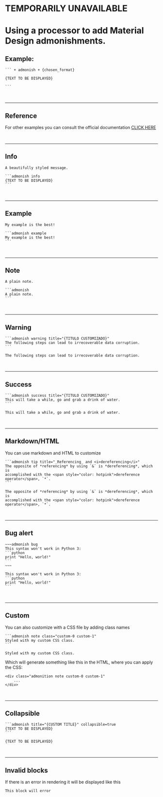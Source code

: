 # TEMPORARILY UNAVAILABLE

# Using a processor to add Material Design admonishments.

##  Example:

````
``` + admonish + {chosen_format}

{TEXT TO BE DISPLAYED}

```
````
&nbsp;

---

## Reference

For other examples you can consult the official documentation [CLICK HERE](https://tommilligan.github.io/mdbook-admonish/reference.html)

&nbsp;

---

## Info

```admonish info
A beautifully styled message.
```

````
```admonish info
{TEXT TO BE DISPLAYED}
```

````
&nbsp;

---

## Example

```admonish example
My example is the best!
```

````
```admonish example
My example is the best!
```
````
&nbsp;

---

## Note

```admonish
A plain note.
```

````
```admonish
A plain note.
```
````
&nbsp;

---

## Warning 

````
```admonish warning title="{TITULO CUSTOMIZADO}"
The following steps can lead to irrecoverable data corruption.
```
````


```admonish warning title="{TITULO CUSTOMIZADO}"
The following steps can lead to irrecoverable data corruption.
```
&nbsp;

---

## Success

````
```admonish success title="{TITULO CUSTOMIZADO}"
This will take a while, go and grab a drink of water.
```
````


```admonish success title="{TITULO CUSTOMIZADO}"
This will take a while, go and grab a drink of water.
```
&nbsp;

---

## Markdown/HTML

You can use markdown and HTML to customize

````
```admonish tip title="_Referencing_ and <i>dereferencing</i>"
The opposite of *referencing* by using `&` is *dereferencing*, which is
accomplished with the <span style="color: hotpink">dereference operator</span>, `*`.
```
````


```admonish tip title="_Referencing_ and <i>dereferencing</i>"
The opposite of *referencing* by using `&` is *dereferencing*, which is
accomplished with the <span style="color: hotpink">dereference operator</span>, `*`.
```
&nbsp;

---

## Bug alert

````
~~~admonish bug
This syntax won't work in Python 3:
```python
print "Hello, world!"
```
~~~
````

~~~admonish bug
This syntax won't work in Python 3:
```python
print "Hello, world!"
```
~~~
&nbsp;

---

## Custom

You can also customize with a CSS file by adding class names

````
```admonish note class="custom-0 custom-1"
Styled with my custom CSS class.
```
````

```admonish note class="custom-0 custom-1"
Styled with my custom CSS class.
```

Which will generate something like this in the HTML, where you can apply the CSS:

````
<div class="admonition note custom-0 custom-1"
    ...
</div>
````
&nbsp;

---

## Collapsible


````
```admonish title="{CUSTOM TITLE}" collapsible=true
{TEXT TO BE DISPLAYED}
```
````

```admonish title="{CUSTOM TITLE}" collapsible=true
{TEXT TO BE DISPLAYED}
```
&nbsp;

---

## Invalid blocks

If there is an error in rendering it will be displayed like this

```admonish title="\j"
This block will error
```